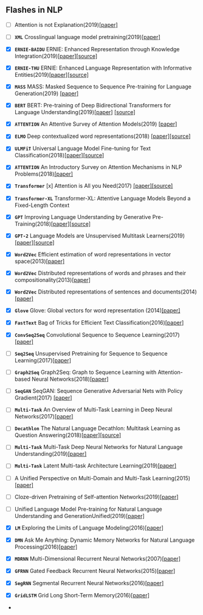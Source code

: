 ## Flashes in NLP

- [ ] Attention is not Explanation(2019)[[paper]](https://arxiv.org/pdf/1902.10186.pdf)
- [ ] **`XML`** Crosslingual language model pretraining(2019)[[paper]](https://arxiv.org/pdf/1901.07291.pdf)
- [x] **`ERNIE-BAIDU`** ERNIE: Enhanced Representation through Knowledge Integration(2019)[[paper]](https://arxiv.org/pdf/1904.09223.pdf)[[source]](https://github.com/PaddlePaddle/LARK/tree/develop/ERNIE)

- [x] **`ERNIE-THU`** ERNIE: Enhanced Language Representation with Informative Entities(2019)[[paper]](https://arxiv.org/abs/1905.07129)[[source]](https://github.com/thunlp/ERNIE)
- [x] **`MASS`** MASS: Masked Sequence to Sequence Pre-training for Language Generation(2019) [[paper]](https://arxiv.org/abs/1905.02450)
- [x] **`BERT`** BERT: Pre-training of Deep Bidirectional Transformers for Language Understanding(2019)[[paper]](https://arxiv.org/abs/1810.04805) [[source]](https://github.com/google-research/bert)
- [x] **`ATTENTION`** An Attentive Survey of Attention Models(2019) [[paper]](https://arxiv.org/abs/1904.02874)
- [x] **`ELMO`** Deep contextualized word representations(2018) [[paper]](https://arxiv.org/pdf/1802.05365.pdf)[[source]](https://github.com/allenai/bilm-tf)
- [x] **`ULMFiT`** Universal Language Model Fine-tuning for Text Classification(2018)[[paper]](https://arxiv.org/abs/1801.06146)[[source]](http://nlp.fast.ai/category/classification.html)
- [x] **`ATTENTION`** An Introductory Survey on Attention Mechanisms in NLP Problems(2018)[[paper]](https://arxiv.org/pdf/1811.05544.pdf)
- [x] **`Transformer`** [x] Attention is All you Need(2017) [[paper]](https://arxiv.org/abs/1706.03762)[[source]](https://github.com/tensorflow/tensor2tensor)
- [x] **`Transformer-XL`** Transformer-XL: Attentive Language Models Beyond a Fixed-Length Context
- [x] **`GPT`** Improving Language Understanding by Generative Pre-Training(2018)[[paper]](https://s3-us-west-2.amazonaws.com/openai-assets/research-covers/language-unsupervised/language_understanding_paper.pdf)[[source]](https://github.com/openai/finetune-transformer-lm)
- [x] **`GPT-2`** Language Models are Unsupervised Multitask Learners(2019) [[paper]](https://d4mucfpksywv.cloudfront.net/better-language-models/language_models_are_unsupervised_multitask_learners.pdf)[[source]](https://github.com/openai/gpt-2)
- [x] **`Word2Vec`** Efficient estimation of word representations in vector space(2013)[[paper]](https://arxiv.org/pdf/1301.3781.pdf)
- [x] **`Word2Vec`** Distributed representations of words and phrases and their compositionality(2013)[[paper]](http://papers.nips.cc/paper/5021-distributed-representations-of-words-and-phrases-and-their-compositionality.pdf)
- [x] **`Word2Vec`** Distributed representations of sentences and documents(2014)[[paper]](https://arxiv.org/pdf/1405.4053.pdf)
- [x] **`Glove`** Glove: Global vectors for word representation (2014)[[paper]](https://www.aclweb.org/anthology/D14-1162)
- [x] **`FastText`** Bag of Tricks for Efficient Text Classification(2016)[[paper]](https://arxiv.org/abs/1607.01759)
- [x] **`ConvSeq2Seq`** Convolutional Sequence to Sequence Learning(2017) [[paper]](https://arxiv.org/abs/1705.03122)
- [ ] **`Seq2Seq`** Unsupervised Pretraining for Sequence to Sequence Learning(2017)[[paper]](https://www.aclweb.org/anthology/D17-1039)
- [ ] **`Graph2Seq`** Graph2Seq: Graph to Sequence Learning with Attention-based Neural Networks(2018)[[paper]](https://arxiv.org/abs/1804.00823)
- [ ] **`SeqGAN`** SeqGAN: Sequence Generative Adversarial Nets with Policy Gradient(2017) [[paper]](https://arxiv.org/pdf/1609.05473.pdf)
- [ ] **`Multi-Task`** An Overview of Multi-Task Learning in Deep Neural Networks(2017)[[paper]](https://arxiv.org/pdf/1706.05098.pdf)
- [ ] **`Decathlon`** The Natural Language Decathlon: Multitask Learning as Question Answering(2018)[[paper]](https://arxiv.org/abs/1806.08730)[[source]](https://github.com/salesforce/decaNLP)
- [ ] **`Multi-Task`** Multi-Task Deep Neural Networks for Natural Language Understanding(2019)[[paper]](https://arxiv.org/pdf/1901.11504.pdf)
- [ ] **`Multi-Task`** Latent Multi-task Architecture Learning(2019)[[paper]](https://arxiv.org/pdf/1705.08142.pdf)
- [ ] A Unified Perspective on Multi-Domain and Multi-Task Learning(2015)[[paper]](https://arxiv.org/pdf/1412.7489.pdf)
- [ ] Cloze-driven Pretraining of Self-attention Networks(2019)[[paper]](https://arxiv.org/pdf/1903.07785.pdf)
- [ ] Unified Language Model Pre-training for Natural Language Understanding and GenerationUnified(2019)[[paper]](https://arxiv.org/pdf/1905.03197.pdf)
- [x] **`LM`** Exploring the Limits of Language Modeling(2016)[[paper]](https://arxiv.org/pdf/1602.02410.pdf)
- [x] **`DMN`** Ask Me Anything: Dynamic Memory Networks for Natural Language Processing(2016)[[paper]](https://arxiv.org/pdf/1506.07285.pdf)
- [x] **`MDRNN`** Multi-Dimensional Recurrent Neural Networks(2007)[[paper]](https://arxiv.org/pdf/0705.2011.pdf)
- [x] **`GFRNN`** Gated Feedback Recurrent Neural Networks(2015)[[paper]](https://arxiv.org/pdf/1502.02367.pdf)
- [x] **`SegRNN`** Segmental Recurrent Neural Networks(2016)[[paper]](https://arxiv.org/pdf/1511.06018v2.pdf)
- [x] **`GridLSTM`** Grid Long Short-Term Memory(2016)[[paper]](https://arxiv.org/pdf/1507.01526.pdf)
- 